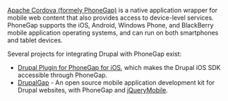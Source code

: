 [Apache Cordova (formely PhoneGap)](https://cordova.apache.org/) is a native application wrapper for mobile web content that also provides access to device-level services. PhoneGap supports the iOS, Android, Windows Phone, and BlackBerry mobile application operating systems, and can run on both smartphones and tablet devices.

Several projects for integrating Drupal with PhoneGap exist:

* [Drupal Plugin for PhoneGap for iOS](https://github.com/jefflinwood/Drupal-Plugin-for-PhoneGap-for-iOS), which makes the Drupal iOS SDK accessible through PhoneGap.
* [DrupalGap](http://drupal.org/project/drupalgap) \- An open source mobile application development kit for Drupal websites, with PhoneGap and [jQueryMobile](https://jquerymobile.com/).